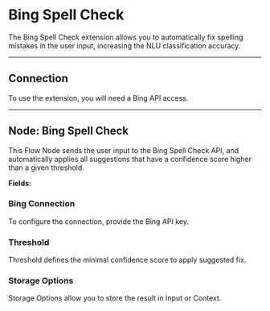 # Bing Spell Check

The Bing Spell Check extension allows you to automatically fix spelling mistakes in the user input, increasing the NLU classification accuracy.

---
## Connection ##

To use the extension, you will need a Bing API access.

----
## Node: Bing Spell Check

This Flow Node sends the user input to the Bing Spell Check API, and automatically applies all suggestions that have a confidence score higher than a given threshold.

**Fields:**

### Bing Connection

To configure the connection, provide the Bing API key.

### Threshold

Threshold defines the minimal confidence score to apply suggested fix.

### Storage Options

Storage Options allow you to store the result in Input or Context.
